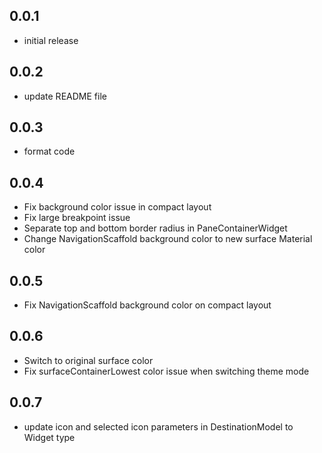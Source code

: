 ## 0.0.1

* initial release

## 0.0.2

* update README file

## 0.0.3

* format code

## 0.0.4

* Fix background color issue in compact layout
* Fix large breakpoint issue
* Separate top and bottom border radius in PaneContainerWidget
* Change NavigationScaffold background color to new surface Material color

## 0.0.5

*  Fix NavigationScaffold background color on compact layout

## 0.0.6

* Switch to original surface color
* Fix surfaceContainerLowest color issue when switching theme mode

## 0.0.7

* update icon and selected icon parameters in DestinationModel to Widget type